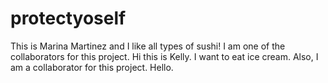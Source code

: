 # protectyoself

This is Marina Martinez and I like all types of sushi! I am one of the collaborators for this project.
Hi this is Kelly. I want to eat ice cream. Also, I am a collaborator for this project.
Hello.

